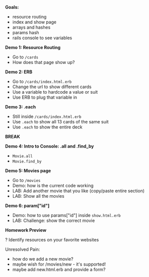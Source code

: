 **Goals:**

- resource routing
- index and show page
- arrays and hashes
- params hash
- rails console to see variables

**Demo 1: Resource Routing**

  - Go to `/cards`
  - How does that page show up?

**Demo 2: ERB**

  - Go to `/cards/index.html.erb`
  - Change the url to show different cards
  - Use a variable to hardcode a value or suit
  - Use ERB to plug that variable in

**Demo 3: .each**

  - Still inside `/cards/index.html.erb`
  - Use `.each` to show all 13 cards of the same suit
  - Use `.each` to show the entire deck


**BREAK**

**Demo 4: Intro to Console: .all and .find_by**
  - `Movie.all`
  - `Movie.find_by`

**Demo 5: Movies page**
  - Go to `/movies`
  - Demo: how is the current code working
  - LAB: Add another movie that you like (copy/paste entire section)
  - LAB: Show all the movies

**Demo 6: param["id"]**
  - Demo: how to use params["id"] inside `show.html.erb`
  - LAB: Challenge: show the correct movie


**Homework Preview**

? Identify resources on your favorite websites



Unresolved Pain:
  - how do we add a new movie?
  - maybe wish for /movies/new - it's supported!
  - maybe add new.html.erb and provide a form?
